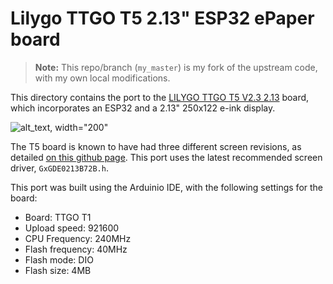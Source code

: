 # Lilygo TTGO T5 2.13" ESP32 ePaper board

> **Note:** This repo/branch (`my_master`) is my fork of the upstream code, with my own local
> modifications.

This directory contains the port to the
[LILYGO TTGO T5 V2.3 2.13](http://www.lilygo.cn/prod_view.aspx?TypeId=50031&Id=1149&FId=t3:50031:3)
board, which incorporates an ESP32 and a 2.13" 250x122 e-ink display.

![alt_text, width="200"](./TTGO_T5_2.13.jpg)

The T5 board is known to have had three different screen revisions, as detailed
[on this github page](https://github.com/lewisxhe/TTGO-EPaper-Series#note).
This port uses the latest recommended screen driver, `GxGDE0213B72B.h`.

This port was built using the Arduinio IDE, with the following settings for the board:

  - Board: TTGO T1
  - Upload speed: 921600
  - CPU Frequency: 240MHz
  - Flash frequency: 40MHz
  - Flash mode: DIO
  - Flash size: 4MB

